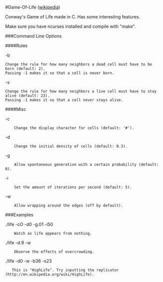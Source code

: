 #Game-Of-Life ([wikipedia](http://en.wikipedia.org/wiki/Conway's_Game_of_Life))

Conway's Game of Life made in C. Has some interesting features.

Make sure you have ncurses installed and compile with "make".

###Command Line Options

####Rules

-b

	Change the rule for how many neighbors a dead cell must have to be born (default: 2). 
	Passing -1 makes it so that a cell is never born.

-s
	
	Change the rule for how many neighbors a live cell must have to stay alive (default: 23). 
	Passing -1 makes it so that a cell never stays alive.

####Misc

-c

        Change the display character for cells (default: '#').
        
-d

        Change the initial density of cells (default: 0.3).
        
-g

        Allow spontaneous generation with a certain probability (default: 0).
        
-i

        Set the amount of iterations per second (default: 5).
        
-w

        Allow wrapping around the edges (off by default).

###Examples

./life -cO -d0 -g.01 -i50

        Watch as life appears from nothing.
        
./life -d.9 -w

        Observe the effects of overcrowding.

./life -d0 -w -b36 -s23

       This is "HighLife". Try inputting the replicator (http://en.wikipedia.org/wiki/HighLife).
